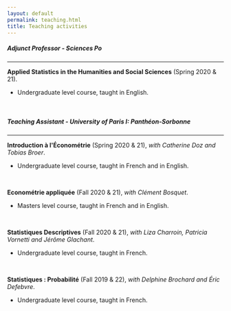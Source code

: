 ```yaml
---
layout: default
permalink: teaching.html
title: Teaching activities
---
```


##### Adjunct Professor - Sciences Po

<hr>

<b>Applied Statistics in the Humanities and Social Sciences</b> (Spring 2020 & 21).

- Undergraduate level course, taught in English.

<!---
- [Syllabus available here.](../docs/2021_spring_statistics.pdf){:target="_blank"}
-->

<br>

##### Teaching Assistant - University of Paris I: Panthéon-Sorbonne

<hr>

<b>Introduction à l'Économétrie</b> (Spring 2020 & 21), <em>with Catherine Doz and Tobias Broer</em>.

- Undergraduate level course, taught in French and in English.

<br>

<b>Econométrie appliquée</b> (Fall 2020 & 21), <em>with Clément Bosquet</em>.

- Masters level course, taught in French and in English.

<br>

<b>Statistiques Descriptives</b> (Fall 2020 & 21), <em>with Liza Charroin, Patricia Vornetti and Jérôme Glachant</em>.

- Undergraduate level course, taught in French.

<br>

<b>Statistiques : Probabilité</b> (Fall 2019 & 22), <em>with Delphine Brochard and Éric Defebvre</em>.

- Undergraduate level course, taught in French.
